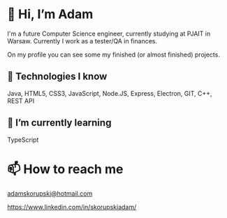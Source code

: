 # 👋 Hi, I’m Adam
I'm a future Computer Science engineer, currently studying at PJAIT in Warsaw. Currently I work as a tester/QA in finances.

On my profile you can see some my finished (or almost finished) projects.
## 👀 Technologies I know
Java, HTML5, CSS3, JavaScript, Node.JS, Express, Electron, GIT, C++, REST API
## 🌱 I’m currently learning
TypeScript
# 📫 How to reach me
adamskorupski@hotmail.com

https://www.linkedin.com/in/skorupskiadam/
<!---
skoorupa/skoorupa is a ✨ special ✨ repository because its `README.md` (this file) appears on your GitHub profile.
You can click the Preview link to take a look at your changes.
--->
